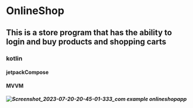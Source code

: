 # OnlineShop
## This is a store program that has the ability to login and buy products and shopping carts
### kotlin
#### jetpackCompose
#### MVVM
##### ![Screenshot_2023-07-20-20-45-01-333_com example onlineshopapp](https://github.com/Reezaa97/OnlineShop/assets/142265400/53e10636-6ecb-48bd-864f-0db808c8843c)
